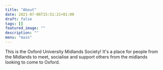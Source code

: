 ```yaml
---
title: "About"
date: 2021-07-06T15:51:21+01:00
draft: false
tags: []
featured_image: ""
description: ""
menu: "main"
---
```



This is the Oxford University Midlands Society! It's a place for people from the Midlands to meet, socialise and support others from the midlands looking to come to Oxford.